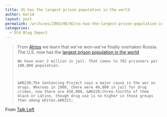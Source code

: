 ```yaml
---
title: US has the largest prison population in the world
author: Kerim
layout: post
permalink: /archives/2003/06/02/us-has-the-largest-prison-population-in-the-world/
categories:
  - Old Blog Import
---
```


>   From <a href="http://atrios.blogspot.com/2003_06_01_atrios_archive.html#200371674" onclick="_gaq.push(['_trackEvent', 'outbound-article', 'http://atrios.blogspot.com/2003_06_01_atrios_archive.html#200371674', 'Atrios']);" >Atrios</a> we learn that we&#8217;ve won&#8211;we&#8217;ve finally overtaken Russia. The U.S. now has the <a href="http://www.charleston.net/stories/060103/wor_01jailbirds.shtml" onclick="_gaq.push(['_trackEvent', 'outbound-article', 'http://www.charleston.net/stories/060103/wor_01jailbirds.shtml', 'largest prison population in the world']);" >largest prison population in the world</a>. 
>   
>   
>     We have over 2 million in jail. That comes to 702 prisoners per 100,000 population.
>   
>   
>   
>     &#8230;The Sentencing Project says a major cause is the war on drugs. Whereas in 1980, there were 40,000 in jail for drug crimes, now there are 450,000, &#8220;three-fourths of them black or Latino, though drug use is no higher in those groups than among whites.&#8221;
>   


From <a href="http://www.talkleft.com/archives/003310.html" onclick="_gaq.push(['_trackEvent', 'outbound-article', 'http://www.talkleft.com/archives/003310.html', 'Talk Left']);" >Talk Left</a>

